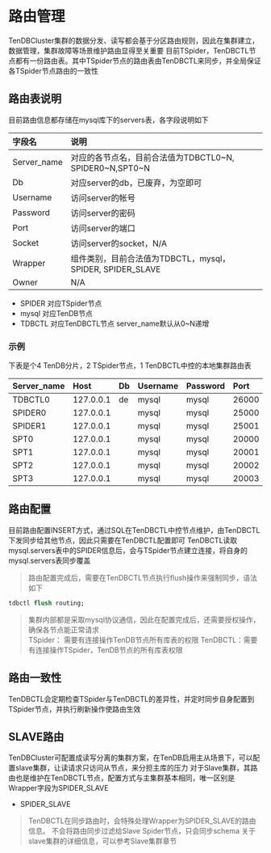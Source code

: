 # 路由管理
TenDBCluster集群的数据分发、读写都会基于分区路由规则，因此在集群建立，数据管理，集群故障等场景维护路由显得至关重要
目前TSpider，TenDBCTL节点都有一份路由表。其中TSpider节点的路由表由TenDBCTL来同步，并全局保证各TSpider节点路由的一致性

## 路由表说明
目前路由信息都存储在mysql库下的servers表，各字段说明如下

| 字段名 |说明
| :--- | :----|
|Server_name|对应的各节点名，目前合法值为TDBCTL0~N, SPIDER0~N,SPT0~N|
|Db|对应server的db，已废弃，为空即可
|Username|访问server的帐号
|Password|访问server的密码
|Port|访问server的端口
|Socket|访问server的socket，N/A
|Wrapper|组件类别，目前合法值为TDBCTL，mysql，SPIDER, SPIDER_SLAVE
|Owner|N/A

- SPIDER
对应TSpider节点
- mysql
对应TenDB节点
- TDBCTL
对应TenDBCTL节点
server_name默认从0~N递增

### 示例
下表是个4 TenDB分片，2 TSpider节点，1 TenDBCTL中控的本地集群路由表

|Server_name|Host|Db|Username|Password|Port|Socket|Wrapper|
| :--- | :----|:--- | :----|:--- | :----|:--- | :---|
|TDBCTL0|127.0.0.1|de|mysql|mysql|26000||TDBCTL|
|SPIDER0|127.0.0.1||mysql|mysql|25000||SPIDER|
|SPIDER1|127.0.0.1||mysql|mysql|25001||SPIDER|
|SPT0|127.0.0.1||mysql|mysql|20000||mysql|
|SPT1|127.0.0.1||mysql|mysql|20001||mysql|
|SPT2|127.0.0.1||mysql|mysql|20002||mysql|
|SPT3|127.0.0.1||mysql|mysql|20003||mysql|


## 路由配置
目前路由配置INSERT方式，通过SQL在TenDBCTL中控节点维护，由TenDBCTL下发同步给其他节点，因此只需要在TenDBCTL配置即可
TenDBCTL读取mysql.servers表中的SPIDER信息后，会与TSpider节点建立连接，将自身的mysql.servers表同步覆盖
>路由配置完成后，需要在TenDBCTL节点执行flush操作来强制同步，语法如下
```sql
tdbctl flush routing;
```

>集群内部都是采取mysql协议通信，因此在配置完成后，还需要授权操作，确保各节点能正常请求  
TSpider： 需要有连接操作TenDB节点所有库表的权限
TenDBCTL：需要有连接操作TSpider，TenDB节点的所有库表权限

## 路由一致性
TenDBCTL会定期检查TSpider与TenDBCTL的差异性，并定时同步自身配置到TSpider节点，并执行刷新操作使路由生效

## SLAVE路由
TenDBCluster可配置成读写分离的集群方案，在TenDB启用主从场景下，可以配置slave集群，让读请求只访问从节点，来分担主库的压力
对于Slave集群，其路由也是维护在TenDBCTL节点，配置方式与主集群基本相同，唯一区别是Wrapper字段为SPIDER_SLAVE
- SPIDER_SLAVE
> TenDBCTL在同步路由时，会特殊处理Wrapper为SPIDER_SLAVE的路由信息。
不会将路由同步过滤给Slave Spider节点，只会同步schema
关于slave集群的详细信息，可以参考Slave集群章节